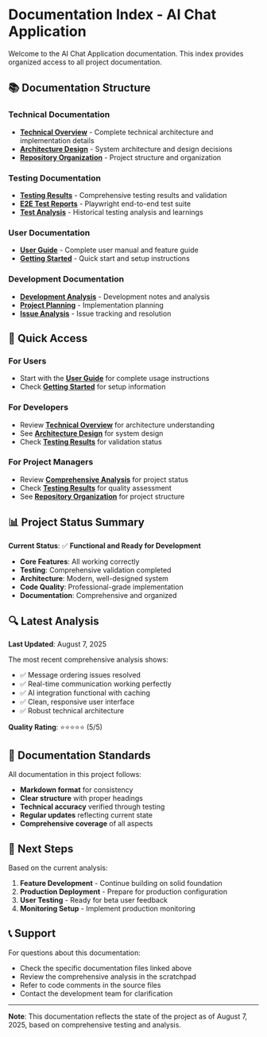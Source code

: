 # Documentation Index - AI Chat Application

Welcome to the AI Chat Application documentation. This index provides organized access to all project documentation.

## 📚 Documentation Structure

### Technical Documentation

- **[Technical Overview](technical/TECHNICAL_OVERVIEW.md)** - Complete technical architecture and implementation details
- **[Architecture Design](../ARCHITECTURE.md)** - System architecture and design decisions
- **[Repository Organization](REPOSITORY_ORGANIZATION.md)** - Project structure and organization

### Testing Documentation

- **[Testing Results](testing/TESTING_RESULTS.md)** - Comprehensive testing results and validation
- **[E2E Test Reports](../client/e2e/)** - Playwright end-to-end test suite
- **[Test Analysis](../scratchpad/learnings/)** - Historical testing analysis and learnings

### User Documentation

- **[User Guide](user-guide/USER_GUIDE.md)** - Complete user manual and feature guide
- **[Getting Started](../README.md)** - Quick start and setup instructions

### Development Documentation

- **[Development Analysis](../scratchpad/)** - Development notes and analysis
- **[Project Planning](../scratchpad/sequential_thinking_plan.md)** - Implementation planning
- **[Issue Analysis](../scratchpad/learnings/message-ordering-issue-analysis.md)** - Issue tracking and resolution

## 🎯 Quick Access

### For Users
- Start with the **[User Guide](user-guide/USER_GUIDE.md)** for complete usage instructions
- Check **[Getting Started](../README.md)** for setup information

### For Developers
- Review **[Technical Overview](technical/TECHNICAL_OVERVIEW.md)** for architecture understanding
- See **[Architecture Design](../ARCHITECTURE.md)** for system design
- Check **[Testing Results](testing/TESTING_RESULTS.md)** for validation status

### For Project Managers
- Review **[Comprehensive Analysis](../scratchpad/comprehensive_project_analysis_2025-08-07.md)** for project status
- Check **[Testing Results](testing/TESTING_RESULTS.md)** for quality assessment
- See **[Repository Organization](REPOSITORY_ORGANIZATION.md)** for project structure

## 📊 Project Status Summary

**Current Status**: ✅ **Functional and Ready for Development**

- **Core Features**: All working correctly
- **Testing**: Comprehensive validation completed
- **Architecture**: Modern, well-designed system
- **Code Quality**: Professional-grade implementation
- **Documentation**: Comprehensive and organized

## 🔍 Latest Analysis

**Last Updated**: August 7, 2025

The most recent comprehensive analysis shows:

- ✅ Message ordering issues resolved
- ✅ Real-time communication working perfectly
- ✅ AI integration functional with caching
- ✅ Clean, responsive user interface
- ✅ Robust technical architecture

**Quality Rating**: ⭐⭐⭐⭐⭐ (5/5)

## 📝 Documentation Standards

All documentation in this project follows:

- **Markdown format** for consistency
- **Clear structure** with proper headings
- **Technical accuracy** verified through testing
- **Regular updates** reflecting current state
- **Comprehensive coverage** of all aspects

## 🚀 Next Steps

Based on the current analysis:

1. **Feature Development** - Continue building on solid foundation
2. **Production Deployment** - Prepare for production configuration
3. **User Testing** - Ready for beta user feedback
4. **Monitoring Setup** - Implement production monitoring

## 📞 Support

For questions about this documentation:

- Check the specific documentation files linked above
- Review the comprehensive analysis in the scratchpad
- Refer to code comments in the source files
- Contact the development team for clarification

---

**Note**: This documentation reflects the state of the project as of August 7, 2025, based on comprehensive testing and analysis.
